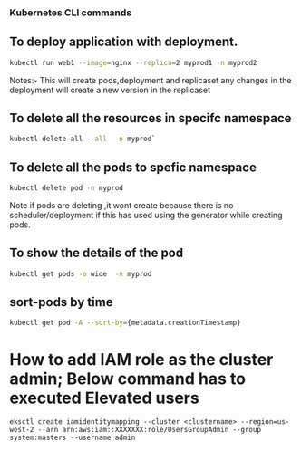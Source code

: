 ### Kubernetes CLI commands

## To deploy application with deployment.

```bash
kubectl run web1 --image=nginx --replica=2 myprod1 -n myprod2
```
Notes:-
This will create pods,deployment and replicaset any changes in the deployment will create a new version in the replicaset

## To delete all the resources in specifc namespace
```bash
kubectl delete all --all  -n myprod`
```
## To delete all the pods to spefic namespace
```bash
kubectl delete pod -n myprod
```
Note if pods are deleting ,it wont create because there is no scheduler/deployment if this has used using the generator while creating pods.

## To show the details  of the pod 
```bash
kubectl get pods -o wide  -n myprod
```

## sort-pods by time 
```bash
kubectl get pod -A --sort-by={metadata.creationTimestamp}
```

# How to add IAM role as the cluster admin; Below command has to executed Elevated users
```eksctl create iamidentitymapping --cluster <clustername> --region=us-west-2 --arn arn:aws:iam::XXXXXXX:role/UsersGroupAdmin --group system:masters --username admin ```
